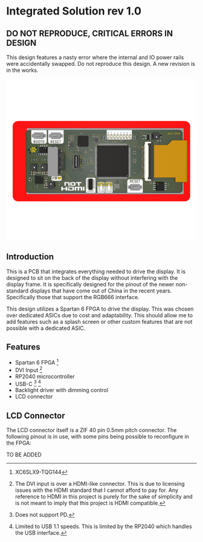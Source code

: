 # Integrated Solution rev 1.0

## DO NOT REPRODUCE, CRITICAL ERRORS IN DESIGN

This design features a nasty error where the internal and IO power rails were accidentally swapped. Do not reproduce this design. A new revision is in the works.

![Integrated](./img/integrated_1.png)

## Introduction

This is a PCB that integrates everything needed to drive the display. It is designed to sit on the back of the display without interfering with the display frame. It is specifically designed for the pinout of the newer non-standard displays that have come out of China in the recent years. Specifically those that support the RGB666 interface.

This design utilizes a Spartan 6 FPGA to drive the display. This was chosen over dedicated ASICs due to cost and adaptability. This should allow me to add features such as a splash screen or other custom features that are not possible with a dedicated ASIC.

## Features
- Spartan 6 FPGA [^1]
- DVI Input [^2]
- RP2040 microcontroller
- USB-C [^3] [^4]
- Backlight driver with dimming control
- LCD connector

## LCD Connector

The LCD connector itself is a ZIF 40 pin 0.5mm pitch connector.
The following pinout is in use, with some pins being possible to reconfigure in the FPGA:

TO BE ADDED


[^1]: XC6SLX9-TQG144
[^2]: The DVI input is over a HDMI-like connector. This is due to licensing issues with the HDMI standard that I cannot afford to pay for. Any reference to HDMI in this project is purely for the sake of simplicity and is not meant to imply that this project is HDMI compatible.
[^3]: Does not support PD.
[^4]: Limited to USB 1.1 speeds. This is limited by the RP2040 which handles the USB interface.

